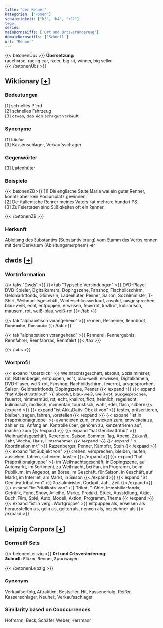 ```yaml
---
title: "der Renner"
kategorien: ["Nomen"]
schwierigkeit: ["k3", "h4", "r12"]
tags:
series:
mainDornseiffs: ['Ort und Ortsveränderung']
domainDornseiffs: ['Schnell']
url: "Renner"
---
```


{{< betonenÜbs >}}
**Übersetzung:**  
racehorse, racing car, racer, big hit, winner, big seller  
{{< /betonenÜbs >}}

## Wiktionary [[+](https://de.wiktionary.org/wiki/Renner)]

### Bedeutungen
[1] schnelles Pferd  
[2] schnelles Fahrzeug  
[3] etwas, das sich sehr gut verkauft  

### Synonyme
[1] Läufer  
[3] Kassenschlager, Verkaufsschlager  

### Gegenwörter
[3] Ladenhüter  

### Beispiele
{{< betonenZB >}}
[1] Die englische Stute Maria war ein guter Renner, konnte aber kein Podiumplatz gewinnen.  
[2] Der italienische Renner meines Vaters hat mehrere hundert PS.  
[3] Zu Feiertagen sind Süßigkeiten oft ein Renner.  

{{< /betonenZB >}}
### Herkunft
Ableitung des Substantivs (Substantivierung) vom Stamm des Verbs rennen mit dem Derivatem (Ableitungsmorphem) -er  



## dwds [[+](https://www.dwds.de/wb/Renner)]

### Wortinformation
{{< tabs "Dwds" >}}
{{< tab "Typische Verbindungen" >}}
DVD-Player, DVD-Spieler, Digitalkamera, Dopingszene, Fanshop, Flachbildschirm, Geldmarktfonds, Glühwein, Ladenhüter, Penner, Saison, Sozialminister, T-Shirt, Weihnachtsgeschäft, Winterschlussverkauf, absolut, ausgesprochen, blau-weiß, echt, entpuppen, erweisen, feuerrot, knallrot, kulinarisch, mausern, rot, weiß-blau, weiß-rot
{{< /tab >}}

{{< tab "alphabetisch vorangehend" >}}
rennen, Renneiner, Rennboot, Rennbahn, Rennauto
{{< /tab >}}

{{< tab "alphabetisch vorangehend" >}}
Rennerei, Rennergebnis, Rennfahrer, Rennfahrrad, Rennfahrt
{{< /tab >}}

{{< /tabs >}}

### Wortprofil
{{< expand "Überblick" >}} Weihnachtsgeschäft, absolut, Sozialminister, rot, Ratzenberger, entpuppen, echt, blau-weiß, erweisen, Digitalkamera, DVD-Player, weiß-rot, Fanshop, Flachbildschirm, feuerrot, ausgesprochen, Saison, Geldmarktfonds, Dopingszene, Penner {{< /expand >}}
{{< expand "hat Adjektivattribut" >}} absolut, blau-weiß, weiß-rot, ausgesprochen, feuerrot, nimmermüd, rot, echt, knallrot, flott, heimlich, regelrecht, kulinarisch, modisch, momentan, touristisch, wahr, edel, flach, silbern {{< /expand >}}
{{< expand "ist Akk./Dativ-Objekt von" >}} testen, präsentieren, bleiben, sagen, fahren, vorstellen {{< /expand >}}
{{< expand "ist in Präpositionalgruppe" >}} avancieren zum, entwickeln zum, entwickeln zu, zählen zu, Anfang an, Kontrolle über, gehören zu, konzentrieren auf, machen zum {{< /expand >}}
{{< expand "hat Genitivattribut" >}} Weihnachtsgeschäft, Repertoire, Saison, Sommer, Tag, Abend, Zukunft, Jahr, Woche, Haus, Unternehmen {{< /expand >}}
{{< expand "in Koordination mit" >}} Ratzenberger, Penner, Kämpfer, Stein {{< /expand >}}
{{< expand "ist Subjekt von" >}} drehen, versprechen, bleiben, laufen, aussehen, fahren, scheinen, kosten {{< /expand >}}
{{< expand "hat Präpositionalgruppe" >}} im Weihnachtsgeschäft, in Dopingszene, auf Automarkt, im Sortiment, zu Weihnacht, bei Fan, im Programm, beim Publikum, im Angebot, an Börse, im Geschäft, für Saison, in Geschäft, auf Markt, im Internet, am Markt, in Saison {{< /expand >}}
{{< expand "ist Genitivattribut von" >}} Sozialminister, Cockpit, Jahr, Zeit {{< /expand >}}
{{< expand "ist Prädikativ von" >}} Trikot, T-Shirt, Immobilienfonds, Getränk, Fond, Show, Anleihe, Marke, Produkt, Stück, Ausstellung, Aktie, Buch, Film, Spiel, Auto, Modell, Aktion, Programm, Thema {{< /expand >}}
{{< expand "ist in vergl. Wortgruppe" >}} entpuppen als, erweisen als, herausstellen als, geln als, gelten als, nennen als, bezeichnen als {{< /expand >}}

## Leipzig Corpora [[+](https://corpora.uni-leipzig.de/en/res?word=Renner&corpusId=deu_newscrawl-public_2018)]

### Dornseiff Sets
{{< betonenLeipzig >}}
**Ort und Ortsveränderung:**  
**Schnell:** Flitzer, Renner, Sportwagen  

{{< /betonenLeipzig >}}

### Synonym
Verkaufserfolg, Attraktion, Bestseller, Hit, Kassenerfolg, Reißer, Kassenschlager, Neuheit, Verkaufsschlager


### Similarity based on Cooccurrences
Hofmann, Beck, Schäfer, Weber, Herrmann

